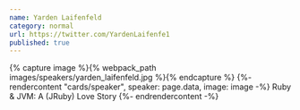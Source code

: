 ```yaml
---
name: Yarden Laifenfeld
category: normal
url: https://twitter.com/YardenLaifenfe1
published: true
---
```


{% capture image %}{% webpack_path images/speakers/yarden_laifenfeld.jpg %}{% endcapture %}
{%- rendercontent "cards/speaker", speaker: page.data, image: image -%}
Ruby & JVM: A (JRuby) Love Story
{%- endrendercontent -%}
